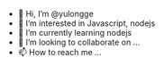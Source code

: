 - 👋 Hi, I’m @yulongge
- 👀 I’m interested in Javascript, nodejs
- 🌱 I’m currently learning nodejs
- 💞️ I’m looking to collaborate on ...
- 📫 How to reach me ...

<!---
yulongge/yulongge is a ✨ special ✨ repository because its `README.md` (this file) appears on your GitHub profile.
You can click the Preview link to take a look at your changes.
--->
